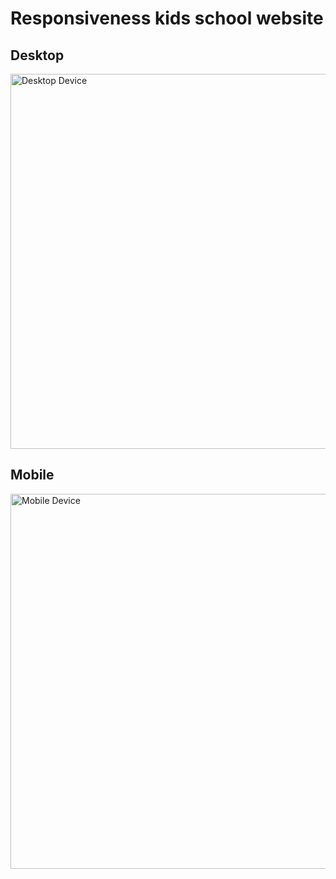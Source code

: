 # Responsiveness kids school website

<h2>Desktop</h2>
<p><img src="desktopdevice.png" alt="Desktop Device" width="600"></p>

<h2>Mobile</h2>
<p><img src="mobiledevice.png" alt="Mobile Device" width="600"></p>
